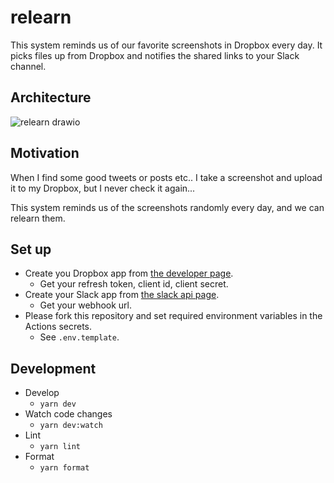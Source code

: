 # relearn
This system reminds us of our favorite screenshots in Dropbox every day. It picks files up from Dropbox and notifies the shared links to your Slack channel.

## Architecture
![relearn drawio](https://user-images.githubusercontent.com/1821807/160263607-a17a07dc-42d7-4632-afff-7673150bf342.png)

## Motivation
When I find some good tweets or posts etc.. I take a screenshot and upload it to my Dropbox, but I never check it again...

This system reminds us of the screenshots randomly every day, and we can relearn them.

## Set up
- Create you Dropbox app from [the developer page](https://www.dropbox.com/developers/documentation).
  - Get your refresh token, client id, client secret.
- Create your Slack app from [the slack api page](https://api.slack.com/apps).
  - Get your webhook url.
- Please fork this repository and set required environment variables in the Actions secrets.
  - See `.env.template`.

## Development
- Develop
  - `yarn dev`
- Watch code changes
  - `yarn dev:watch`
- Lint
  - `yarn lint`
- Format
  - `yarn format`
